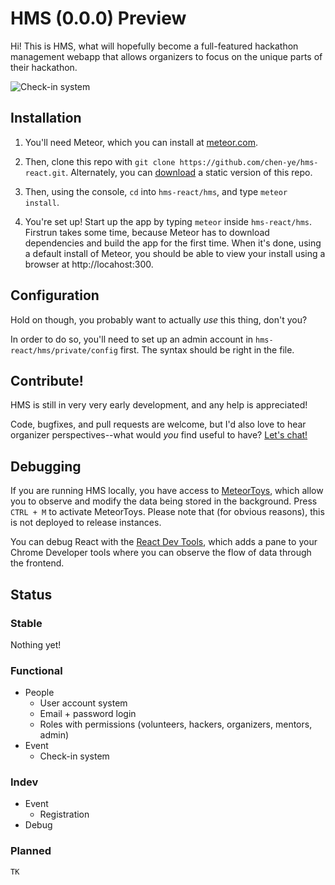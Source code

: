 # HMS (0.0.0) Preview
Hi!  This is HMS, what will hopefully become a full-featured hackathon management webapp that allows organizers to focus on the unique parts of their hackathon.  

![Check-in system](https://d13yacurqjgara.cloudfront.net/users/329021/screenshots/2306660/hms-checkin-demo.gif)

## Installation
1. You'll need Meteor, which you can install at [meteor.com](https://www.meteor.com/).

2. Then, clone this repo with `git clone https://github.com/chen-ye/hms-react.git`.  Alternately, you can [download](https://github.com/chen-ye/hms-react/archive/master.zip) a static version of this repo. 

3. Then, using the console, `cd` into `hms-react/hms`, and type `meteor install`.

4. You're set up!  Start up the app by typing `meteor` inside `hms-react/hms`.  Firstrun takes some time, because Meteor has to download dependencies and build the app for the first time.  When it's done, using a default install of Meteor, you should be able to view your install using a browser at http://locahost:300.

## Configuration
Hold on though, you probably want to actually *use* this thing, don't you?

In order to do so, you'll need to set up an admin account in `hms-react/hms/private/config` first.  The syntax should be right in the file.  

## Contribute!  
HMS is still in very very early development, and any help is appreciated!  

Code, bugfixes, and pull requests are welcome, but I'd also love to hear organizer perspectives--what would *you* find useful to have?  [Let's chat!](https://github.com/chen-ye/hms-react/issues)

## Debugging
If you are running HMS locally, you have access to [MeteorToys](https://atmospherejs.com/meteortoys/allthings), which allow you to observe and modify the data being stored in the background. Press `CTRL + M` to activate MeteorToys. Please note that (for obvious reasons), this is not deployed to release instances.

You can debug React with the [React Dev Tools](https://chrome.google.com/webstore/detail/react-developer-tools/fmkadmapgofadopljbjfkapdkoienihi), which adds a pane to your Chrome Developer tools where you can observe the flow of data through the frontend.  

## Status

### Stable
Nothing yet!

### Functional
- People
  - User account system
  - Email + password login
  - Roles with permissions (volunteers, hackers, organizers, mentors, admin)
- Event
  - Check-in system

### Indev
- Event
  - Registration
- Debug

### Planned
`TK`


